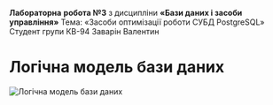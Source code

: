 **Лабораторна** **робота №3**
з дисципліни **«****Бази даних** **і** **засоби управління****»**
Тема: «Засоби оптимізації роботи СУБД PostgreSQL»
Cтудент групи КВ-94 Заварін Валентин

# Логічна модель бази даних
![Логічна модель бази даних](https://raw.githubusercontent.com/?/Schema.png)
